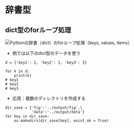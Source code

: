 # 辞書型


## dict型のforループ処理

![Pythonの辞書（dict）のforループ処理（keys, values, items）](https://note.nkmk.me/python-dict-keys-values-items/)

- 例では以下のdict型のデータを使う
```
d = {'key1': 1, 'key2': 2, 'key3': 3}
```

```
for k in d:
    print(k)
# key1
# key2
# key3
```

- 応用：複数のディレクトリを作成する

```
dir_save = {'fig':'../output/fig',\
            'data':'../output/data'}
for key in dir_save:
    os.makedirs(dir_save[key], exist_ok = True)

```


